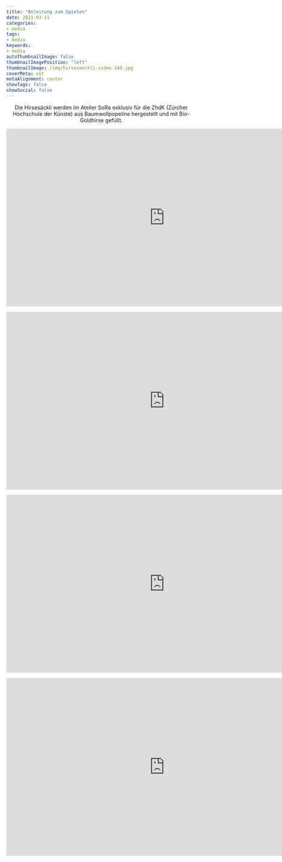 ```yaml
---
title: "Anleitung zum Spielen"
date: 2021-03-11
categories:
- media
tags:
- media
keywords:
- media
autoThumbnailImage: false
thumbnailImagePosition: "left"
thumbnailImage: /img/hirsesaeckli-video-140.jpg
coverMeta: out
metaAlignment: center
showTags: false
showSocial: false
---
```

<center>
Die Hirsesäckli werden im Atelier SoRa exklusiv für die ZhdK (Zürcher Hochschule der Künste) aus Baumwollpopeline hergestellt und mit Bio-Goldhirse gefüllt.
<p>
<iframe width="840" height="472" src="https://www.youtube.com/embed/XxmbVkDj1FU" frameborder="0" allow="accelerometer; autoplay; clipboard-write; encrypted-media; gyroscope; picture-in-picture" allowfullscreen></iframe>
<p>
<iframe width="840" height="472" src="https://www.youtube.com/embed/DJhE4ZGOIaw" frameborder="0" allow="accelerometer; autoplay; clipboard-write; encrypted-media; gyroscope; picture-in-picture" allowfullscreen></iframe>
<p>
<iframe width="840" height="472" src="https://www.youtube.com/embed/F1J3s-0HZbQ" frameborder="0" allow="accelerometer; autoplay; clipboard-write; encrypted-media; gyroscope; picture-in-picture" allowfullscreen></iframe>
<p>
<iframe width="840" height="472" src="https://www.youtube.com/embed/_eltyrbmkME" frameborder="0" allow="accelerometer; autoplay; clipboard-write; encrypted-media; gyroscope; picture-in-picture" allowfullscreen></iframe>
<center\>
